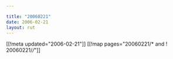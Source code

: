 ```yaml
---

title: "20060221"
date: 2006-02-21
layout: rut
---
```


[[!meta updated="2006-02-21"]]
[[!map pages="20060221/* and ! 20060221/*/*"]]
